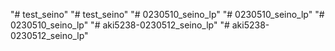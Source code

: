 "# test_seino" 
"# test_seino" 
"# 0230510_seino_lp" 
"# 0230510_seino_lp" 
"# 0230510_seino_lp" 
"# aki5238-0230512_seino_lp" 
"# aki5238-0230512_seino_lp" 
